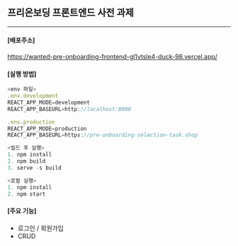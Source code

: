 ## 프리온보딩 프론트엔드 사전 과제

---

#### [배포주소]

https://wanted-pre-onboarding-frontend-gl1vtsle4-duck-98.vercel.app/

#### [실행 방법]

```js
<env 파일>
.env.development
REACT_APP_MODE=development
REACT_APP_BASEURL=http://localhost:8000

.env.production
REACT_APP_MODE=production
REACT_APP_BASEURL=https://pre-onboarding-selection-task.shop

<빌드 후 실행>
1. npm install
2. npm build
3. serve -s build

<로컬 실행>
1. npm install
2. npm start
```

#### [주요 기능]

- 로그인 / 회원가입
- CRUD
